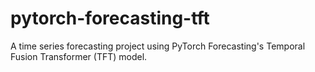 # pytorch-forecasting-tft
A time series forecasting project using PyTorch Forecasting's Temporal Fusion Transformer (TFT) model.
